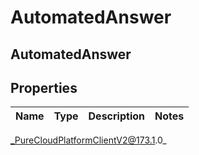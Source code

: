 # AutomatedAnswer

## AutomatedAnswer

## Properties

|Name | Type | Description | Notes|
|------------ | ------------- | ------------- | -------------|



_PureCloudPlatformClientV2@173.1.0_
